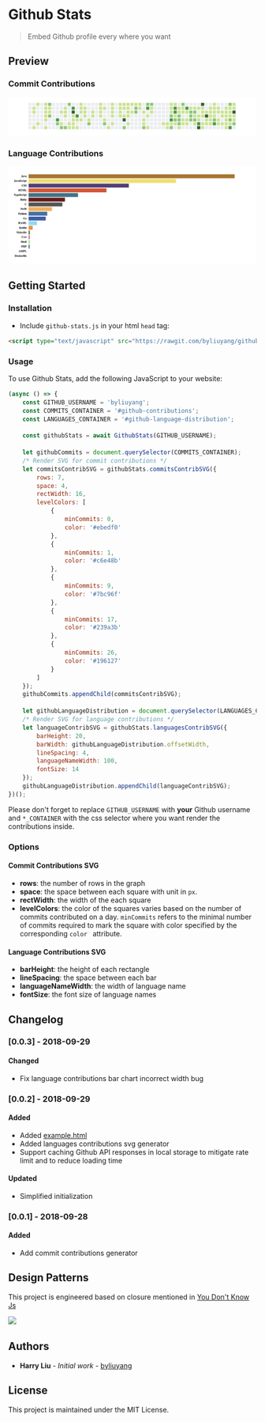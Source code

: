# Github Stats
> Embed Github profile every where you want

## Preview

### Commit Contributions
![](commits.png)

### Language Contributions
![](languages.png)

## Getting Started
### Installation
- Include `github-stats.js` in your html `head` tag:

```html
<script type="text/javascript" src="https://rawgit.com/byliuyang/github-stats/master/src/github-stats.js"></script>
```

### Usage

To use Github Stats, add the following JavaScript to your website:

```javascript
(async () => {
    const GITHUB_USERNAME = 'byliuyang';
    const COMMITS_CONTAINER = '#github-contributions';
    const LANGUAGES_CONTAINER = '#github-language-distribution';

    const githubStats = await GithubStats(GITHUB_USERNAME);

    let githubCommits = document.querySelector(COMMITS_CONTAINER);
    /* Render SVG for commit contributions */
    let commitsContribSVG = githubStats.commitsContribSVG({
        rows: 7,
        space: 4,
        rectWidth: 16,
        levelColors: [
            {
                minCommits: 0,
                color: '#ebedf0'
            },
            {
                minCommits: 1,
                color: '#c6e48b'
            },
            {
                minCommits: 9,
                color: '#7bc96f'
            },
            {
                minCommits: 17,
                color: '#239a3b'
            },
            {
                minCommits: 26,
                color: '#196127'
            }
        ]
    });
    githubCommits.appendChild(commitsContribSVG);

    let githubLanguageDistribution = document.querySelector(LANGUAGES_CONTAINER);
    /* Render SVG for language contributions */
    let languageContribSVG = githubStats.languagesContribSVG({
        barHeight: 20,
        barWidth: githubLanguageDistribution.offsetWidth,
        lineSpacing: 4,
        languageNameWidth: 100,
        fontSize: 14
    });
    githubLanguageDistribution.appendChild(languageContribSVG);
})();
```

Please don't forget to replace `GITHUB_USERNAME` with **your** Github username and `*_CONTAINER` with the css selector where you want render the contributions inside.

### Options
#### Commit Contributions SVG
- **rows**: the number of rows in the graph
- **space**: the space between each square with unit in `px`.
- **rectWidth**: the width of the each square
- **levelColors**: the color of the squares varies based on the number of commits contributed on a day. `minCommits` refers to the minimal number of commits required to mark the square with color specified by the corresponding `color ` attribute.

#### Language Contributions SVG

- **barHeight**: the height of each rectangle
- **lineSpacing**: the space between each bar
- **languageNameWidth**: the width of language name
- **fontSize**: the font size of language names

## Changelog
### [0.0.3] - 2018-09-29
#### Changed
- Fix language contributions bar chart incorrect width bug

### [0.0.2] - 2018-09-29
#### Added
- Added [example.html](examples/example.html)
- Added languages contributions svg generator
- Support caching Github API responses in local storage to mitigate rate limit and to reduce loading time

#### Updated
- Simplified initialization

### [0.0.1] - 2018-09-28
#### Added
- Add commit contributions generator

## Design Patterns
This project is engineered based on closure mentioned in [You Don't Know Js](https://github.com/getify/You-Dont-Know-JS/blob/master/scope%20%26%20closures/README.md)

![](https://github.com/getify/You-Dont-Know-JS/blob/master/scope%20%26%20closures/cover.jpg)

## Authors

- **Harry Liu** - *Initial work* - [byliuyang](https://github.com/byliuyang)

## License
This project is maintained under the MIT License.
